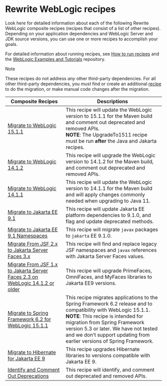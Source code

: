 # Rewrite WebLogic recipes

Look here for detailed information about each of the following Rewrite WebLogic composite recipes (recipes that consist of a list of other recipes). Depending on your application dependencies and WebLogic Server and JDK source versions, you can use one or more recipes to accomplish your goals.

For detailed information about running recipes, see [How to run recipes](../procedures/README.md) and the [WebLogic Examples and Tutorials](https://github.com/oracle-samples/weblogic-examples) repository.

> [!NOTE]
> These recipes do not address _any_ other third-party dependencies. For all other third-party dependencies, you _must_ find or create an additional [recipe](https://docs.openrewrite.org/recipes) to do the migration, or make manual code changes after the migration.

| Composite Recipes | Descriptions |
| --- | --- |
| [Migrate to WebLogic 15.1.1](migrate-to-weblogic-151100.md) | This recipe will update the WebLogic version to 15.1.1 for the Maven build and comment out deprecated and removed APIs. </br> **NOTE**: The UpgradeTo1511 recipe must be run **after** the Java and Jakarta recipes. |
| [Migrate to WebLogic 14.1.2](migrate-to-weblogic-141200.md) | This recipe will upgrade the WebLogic version to 14.1.2 for the Maven build, and comment out deprecated and removed APIs. |
| [Migrate to WebLogic 14.1.1](migrate-to-weblogic-141100.md) | This recipe will update the WebLogic version to 14.1.1 for the Maven build and will apply changes commonly needed when upgrading to Java 11. |
| [Migrate to Jakarta EE 9.1](migrate-to-jakarta-EE-9_1.md) | This recipe will update Jakarta EE platform dependencies to 9.1.0, and flag and update deprecated methods.  |
| [Migrate to Jakarta EE 9.1 Namespaces](migrate-to-jakarta-EE-9_1-namespaces.md) | This recipe will migrate `javax` packages to `jakarta` EE 9.1.0. |
| [Migrate From JSF 2.x to Jakarta Server Faces 3.x](jakarta-server-faces-3x.md) | This recipe will find and replace legacy JSF namespaces and `javax` references with Jakarta Server Faces values. |
| [Migrate From JSF 1.x to Jakarta Server Faces 2.3 on WebLogic 14.1.2 or older](jakarta-server-faces-2x.md) | This recipe will upgrade PrimeFaces, OmniFaces, and MyFaces libraries to Jakarta EE9 versions. |
| [Migrate to Spring Framework 6.2 for WebLogic 15.1.1](migrate-to-spring-6_2.md) | This recipe migrates applications to the Spring Framework 6.2 release and to compatibility with WebLogic 15.1.1. </br> **NOTE**: This recipe is intended for migration from Spring Framework version 5.3 or later. We have not tested and we don’t support updating from earlier versions of Spring Framework.|
| [Migrate to Hibernate for Jakarta EE 9](migrate-to-hibernate.md) | This recipe upgrades Hibernate libraries to versions compatible with Jakarta EE 9. |
| [Identify and Comment Out Deprecations](identify-deprecations.md) | This recipe will identify, and comment out deprecated and removed APIs. |
